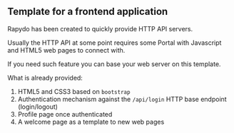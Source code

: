 
## Template for a frontend application

Rapydo has been created to quickly provide HTTP API servers.

Usually the HTTP API at some point requires some Portal with Javascript and HTML5 web pages to connect with.

If you need such feature you can base your web server on this template.

What is already provided:

1. HTML5 and CSS3 based on `bootstrap`
2. Authentication mechanism against the `/api/login` HTTP base endpoint (login/logout)
3. Profile page once authenticated
4. A welcome page as a template to new web pages
